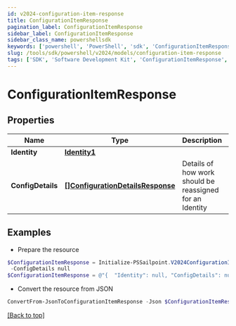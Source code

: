 ```yaml
---
id: v2024-configuration-item-response
title: ConfigurationItemResponse
pagination_label: ConfigurationItemResponse
sidebar_label: ConfigurationItemResponse
sidebar_class_name: powershellsdk
keywords: ['powershell', 'PowerShell', 'sdk', 'ConfigurationItemResponse', 'V2024ConfigurationItemResponse'] 
slug: /tools/sdk/powershell/v2024/models/configuration-item-response
tags: ['SDK', 'Software Development Kit', 'ConfigurationItemResponse', 'V2024ConfigurationItemResponse']
---
```



# ConfigurationItemResponse

## Properties

Name | Type | Description | Notes
------------ | ------------- | ------------- | -------------
**Identity** | [**Identity1**](identity1) |  | [optional] 
**ConfigDetails** | [**[]ConfigurationDetailsResponse**](configuration-details-response) | Details of how work should be reassigned for an Identity | [optional] 

## Examples

- Prepare the resource
```powershell
$ConfigurationItemResponse = Initialize-PSSailpoint.V2024ConfigurationItemResponse  -Identity null `
 -ConfigDetails null
$ConfigurationItemResponse = @"{  "Identity": null, "ConfigDetails": null }"@
```

- Convert the resource from JSON
```powershell
ConvertFrom-JsonToConfigurationItemResponse -Json $ConfigurationItemResponse
```


[[Back to top]](#) 

